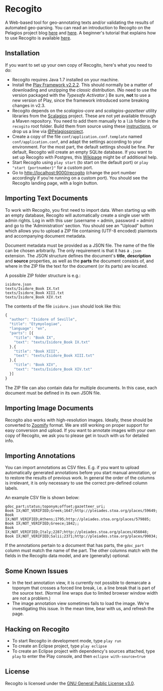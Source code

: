 # Recogito

A Web-based tool for geo-annotating texts and/or validating the results of automated geo-parsing. You can read an introduction
to Recogito on the Pelagios project blog [here](http://pelagios-project.blogspot.co.at/2014/01/from-bordeaux-to-jerusalem-and-back.html) and
[here](http://pelagios-project.blogspot.co.at/2014/01/theres-pliny-of-room-at-bottom-1.html). A beginner's tutorial that explains how
to use Recogito is available [here](http://pelagios.org/recogito/docs).

## Installation

If you want to set up your own copy of Recogito, here's what you need to do:

* Recogito requires Java 1.7 installed on your machine.
* Install the [Play Framework v2.2.2](http://www.playframework.com/download). This should normally be a matter of downloading and unzipping the
  _classic_ distribution. (No need to use the version packaged with the _Typesafe Activator_.) Be sure, __not__ to use a new version of Play,
  since the framework introduced some breaking changes in v2.3.
* Recogito depends on the _scalagios-core_ and _scalagios-gazetteer_ utility libraries from the [Scalagios](http://github.com/pelagios/scalagios)
  project. These are not yet available through a Maven repository. You need to add them manually to a `lib` folder in the `recogito` root folder.
  Build them from source using these [instructions](http://github.com/pelagios/scalagios), or drop us a line via 
  [@Pelagiosproject](https://twitter.com/pelagiosproject).
* Create a copy of the file `conf/application.conf.template` named `conf/application.conf`, and adapt the settings according to your environment.
  For the most part, the default settings should be fine. Per default, Recogito will create an empty SQLite database. If you want to set up
  Recogito with Postgres, this [Wikipage](https://github.com/pelagios/recogito/wiki/Beginner's-Guide-to-Installing-Postgres) might be of additional help.
* Start Recogito using `play start` (to start on the default port) or `play "start {portnumber}"` for a custom port.  
* Go to [http://localhost:9000/recogito](http://localhost:9000/recogito) (change the port number accordingly if you're running on a custom port).
  You should see the Recogito landing page, with a login button.

## Importing Text Documents

To work with Recogito, you first need to import data. When starting up with an empty database, Recogito will automatically create a single user with 
admin rights. Log in with this user (username = admin, password = admin) and go to the 'Administration' section. You should see an "Upload" button
which allows you to upload a ZIP file containing (UTF-8 encoded) plaintexts and accompanying document metadata.  

Document metadata must be provided as a JSON file. The name of the file can be chosen arbitrarily. The only requirement is that it has a
`.json` extension. The JSON structure defines the document's __title__, __description__ and __source__ properties, as well as the __parts__
the document consists of, and where in the ZIP file the text for the document (or its parts) are located.

A possible ZIP folder structure is e.g.:

```
isidore.json
texts/Isidore_Book IX.txt
texts/Isidore_Book XIII.txt
texts/Isidore_Book XIV.txt
``` 
The contents of the file `isidore.json` should look like this:

```javascript
{
  "author": "Isidore of Seville",
  "title": "Etymyologiae",
  "language": "en",
  "parts": [{
    "title": "Book IX",
    "text": "texts/Isidore_Book IX.txt"
  },{
    "title": "Book XIII",
    "text": "texts/Isidore_Book XIII.txt"
  },{
    "title": "Book XIV",
    "text": "texts/Isidore_Book XIV.txt"
  }] 
}
```

The ZIP file can also contain data for multiple documents. In this case, each document must be defined in its own JSON file.

## Importing Image Documents

Recogito also works with high-resolution images. Ideally, these should be converted to [Zoomify](http://www.zoomify.com/) format.
We are still working on proper support for easy conversion and upload. If you want to annotate images with your own
copy of Recogito, we ask you to please get in touch with us for detailed info.

## Importing Annotations

You can import annotations as CSV files. E.g. if you want to upload automatically generated annotations before you start 
manual annotation, or to restore the results of previous work. In general the order of the columns is irrelevant, it is only
necessary to use the correct pre-defined column labels.

An example CSV file is shown below:

```csv
gdoc_part;status;toponym;offset;gazetteer_uri;
Book IX;NOT_VERIFIED;Greek;1647;http://pleiades.stoa.org/places/59649;
Book IX;NOT_VERIFIED;Athens;1795;http://pleiades.stoa.org/places/579885;
Book IX;NOT_VERIFIED;Greece;1842;;
Book IX;NOT_VERIFIED;Italy;2287;http://pleiades.stoa.org/places/456048;
Book IX;NOT_VERIFIED;Salii;2371;http://pleiades.stoa.org/places/99034;
```

If the annotations pertain to a document that has parts, the ``gdoc_part`` column must match the name of the part. The other
columns match with the fields in the Recogito data model, and are (generally) optional.

## Some Known Issues

* In the text annotation view, it is currently not possible to demarcate a toponym that crosses a forced line break, i.e.
  a line break that is part of the source text. (Normal line wraps due to limited browser window width are not a problem.)
* The image annotation view sometimes fails to load the image. We're investigating this issue. In the mean time, bear with us,
  and refresh the page.

## Hacking on Recogito

* To start Recogito in development mode, type `play run`
* To create an Eclipse project, type `play eclipse` 
* To create an Eclipse project with dependency's sources attached, type `play` to enter the Play console, and then `eclipse with-source=true`

## License

Recogito is licensed under the [GNU General Public License v3.0](http://www.gnu.org/licenses/gpl.html).
